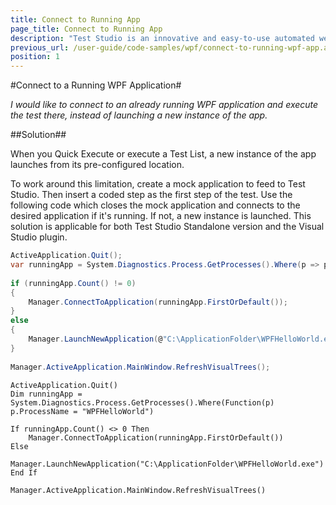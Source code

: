```yaml
---
title: Connect to Running App
page_title: Connect to Running App
description: "Test Studio is an innovative and easy-to-use automated web, WPF and load testing solution. Test Studio tests support essential technologies like ASP.NET AJAX, Silverlight, PHP and MVC. HTML5, Testing framework, functional testing, performance testing, load testing, exploratory testing, manual testing."
previous_url: /user-guide/code-samples/wpf/connect-to-running-wpf-app.aspx, /user-guide/code-samples/wpf/connect-to-running-wpf-app
position: 1
---
```

#Connect to a Running WPF Application#

*I would like to connect to an already running WPF application and execute the test there, instead of launching a new instance of the app.*

##Solution##

When you Quick Execute or execute a Test List, a new instance of the app launches from its pre-configured location.
 
To work around this limitation, create a mock application to feed to Test Studio. Then insert a coded step as the first step of the test. Use the following code which closes the mock application and connects to the desired application if it's running. If not, a new instance is launched. This solution is applicable for both Test Studio Standalone version and the Visual Studio plugin.

```C#
ActiveApplication.Quit();
var runningApp = System.Diagnostics.Process.GetProcesses().Where(p => p.ProcessName == "WPFHelloWorld");
  
if (runningApp.Count() != 0)
{
    Manager.ConnectToApplication(runningApp.FirstOrDefault());
}
else
{
    Manager.LaunchNewApplication(@"C:\ApplicationFolder\WPFHelloWorld.exe");
}
 
Manager.ActiveApplication.MainWindow.RefreshVisualTrees();
```
```VB
ActiveApplication.Quit()
Dim runningApp = System.Diagnostics.Process.GetProcesses().Where(Function(p) p.ProcessName = "WPFHelloWorld")
 
If runningApp.Count() <> 0 Then
    Manager.ConnectToApplication(runningApp.FirstOrDefault())
Else
    Manager.LaunchNewApplication("C:\ApplicationFolder\WPFHelloWorld.exe")
End If
 
Manager.ActiveApplication.MainWindow.RefreshVisualTrees()
```



